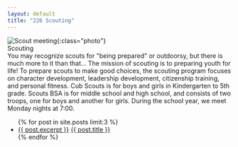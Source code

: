 ```yaml
---
layout: default
title: "226 Scouting"
---
```


![Scout meeting](https://cbc-scouts-226.s3.amazonaws.com/main_meeting.jpg){:class="photo"} <br>
Scouting <br>
You may recognize scouts for "being prepared" or outdoorsy, but there is much more to it than that... The mission of scouting is to preparing youth for life! To prepare scouts to make good choices, the scouting program focuses on character development, leadership development, citizenship training, and personal fitness. Cub Scouts is for boys and girls in Kindergarten to 5th grade. Scouts BSA is for middle school and high school, and consists of two troops, one for boys and another for girls. During the school year, we meet Monday nights at 7:00.


<ul>
    {% for post in site.posts limit:3 %}
      <li>
        <a href="{{ post.url | prepend: site.baseurl }}">{{ post.excerpt }}</a>
        <a href="{{ post.url | prepend: site.baseurl }}">{{ post.title }}</a>
      </li>
    {% endfor %}
</ul>
